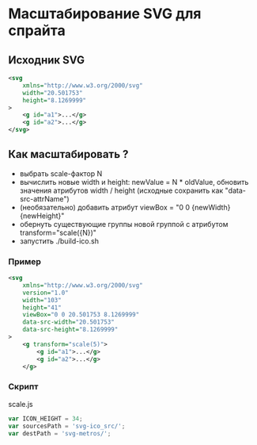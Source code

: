 # Масштабирование SVG для спрайта

## Исходник SVG

```svg
<svg
	xmlns="http://www.w3.org/2000/svg"
	width="20.501753"
	height="8.1269999"
>
	<g id="a1">...</g>
	<g id="a2">...</g>
</svg>
```

## Как масштабировать ?

* выбрать scale-фактор N
* вычислить новые width и height: newValue = N * oldValue, обновить значения атрибутов width / height (исходные сохранить как "data-src-attrName")
* (необязательно) добавить атрибут viewBox = "0 0 {newWidth} {newHeight}" 
* обернуть существующие группы <g> новой группой с атрибутом transform="scale({N})"
* запустить ./build-ico.sh

### Пример
```svg
<svg
	xmlns="http://www.w3.org/2000/svg"
	version="1.0"
	width="103"
	height="41"
	viewBox="0 0 20.501753 8.1269999"
	data-src-width="20.501753"
	data-src-height="8.1269999"
>
	<g transform="scale(5)">
		<g id="a1">...</g>
		<g id="a2">...</g>
	</g>
```

### Скрипт

scale.js

```javascript
var ICON_HEIGHT = 34;
var sourcesPath = 'svg-ico_src/';
var destPath = 'svg-metros/';
```

